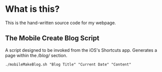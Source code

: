 # What is this?
This is the hand-written source code for my webpage.

## The Mobile Create Blog Script
A script designed to be invoked from the iOS's Shortcuts app. Generates a page within the */blog/* section.
```Shell
./mobileMakeBlog.sh "Blog Title" "Current Date" "Content"
```
